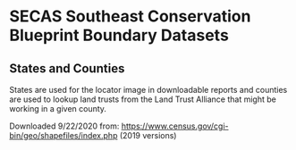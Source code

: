 # SECAS Southeast Conservation Blueprint Boundary Datasets

## States and Counties

States are used for the locator image in downloadable reports and counties are
used to lookup land trusts from the Land Trust Alliance that might be working
in a given county.

Downloaded 9/22/2020 from: https://www.census.gov/cgi-bin/geo/shapefiles/index.php
(2019 versions)
